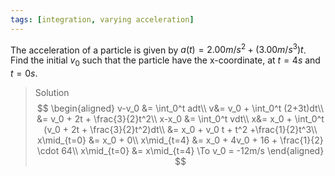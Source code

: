 ```yaml
---
tags: [integration, varying acceleration]
---
```


The acceleration of a particle is given by $a(t) = 2.00m/s^2 + (3.00m/s^3) t$. Find the initial $v_{0}$ such that the particle have the x-coordinate, at $t=4s$ and $t=0s$.
>Solution
$$
\begin{aligned}
v-v_0 &= \int_0^t adt\\
v&= v_0 + \int_0^t (2+3t)dt\\
&= v_0 + 2t + \frac{3}{2}t^2\\
x-x_0 &= \int_0^t vdt\\
x&= x_0 + \int_0^t (v_0 + 2t + \frac{3}{2}t^2)dt\\
&= x_0 + v_0 t + t^2 +\frac{1}{2}t^3\\
x\mid_{t=0} &= x_0 + 0\\
x\mid_{t=4} &= x_0 + 4v_0 + 16 + \frac{1}{2} \cdot 64\\
x\mid_{t=0} &= x\mid_{t=4} \To v_0 = -12m/s
\end{aligned}
$$
